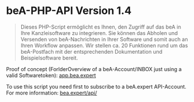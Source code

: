 # beA-PHP-API Version 1.4

> Dieses PHP-Script ermöglicht es Ihnen, den Zugriff auf das beA in Ihre Kanzleisoftware zu integrieren. Sie können das Abholen und Versenden von beA-Nachrichten in Ihrer Software und somit auch an Ihren Workflow anpassen. Wir stellen ca. 20 Funktionen rund um das beA-Postfach mit der entsprechenden Dokumentation und Beispielsoftware bereit.

Proof of concept (ForlderOverview of a beA-Account/INBOX just using a valid Softwaretoken): [app.bea.expert](https://app.bea.expert/)

To use this script you need first to subscribe to a beA.expert API-Account. 
For more information: [bea.expert/api/](https://bea.expert/api/)
